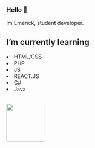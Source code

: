 ### Hello 👋
Im Emerick, student developer.
## I’m currently learning
  <li>HTML/CSS</li>
  <li>PHP</li>
  <li>JS</li>
  <li>REACT.JS</li>
  <li>C#</li>
  <li>Java</li>

##
<img height="100" src="https://c.tenor.com/W3spkj8Se7QAAAAi/tako-jam-tako.gif">

<!--
**Xeki-D/Xeki-D** is a ✨ _special_ ✨ repository because its `README.md` (this file) appears on your GitHub profile.

Here are some ideas to get you started:

- 🔭 I’m currently working on ...
- 🌱 I’m currently learning ...
- 👯 I’m looking to collaborate on ...
- 🤔 I’m looking for help with ...
- 💬 Ask me about ...
- 📫 How to reach me: ...
- 😄 Pronouns: ...
- ⚡ Fun fact: ...
-->
